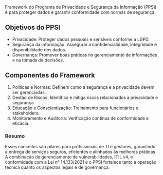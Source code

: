 Framework do Programa de Privacidade e Segurança da Informação (PPSI) é para proteger dados e garantir conformidade com normas de segurança.

## Objetivos do PPSI

- Privacidade: Proteger dados pessoais e sensíveis conforme a LGPD.
- Segurança da Informação: Assegurar a confidencialidade, integridade e disponibilidade dos dados.
- Governança: Promover boas práticas no gerenciamento de informações e na tomada de decisões.

## Componentes do Framework

1. Políticas e Normas: Definem como a segurança e a privacidade devem ser gerenciadas.
2. Gestão  de Riscos: Identifica e mitiga riscos relacionados à privacidade e segurança.
3. Educação e Conscientização: Treinamento para funcionários e stakeholders.
4. Monitoramento e Auditoria: Verificação contínua de conformidade e eficácia.

### **Resumo**

Esses conceitos são pilares para profissionais de TI e gestores, garantindo a entrega de serviços seguros, eficientes e alinhados às melhores práticas. A combinação de gerenciamento de vulnerabilidades, ITIL v4, e conformidade com a Lei nº 14.133/2021 e o PPSI fortalece tanto a operação técnica quanto os aspectos legais e de governança.